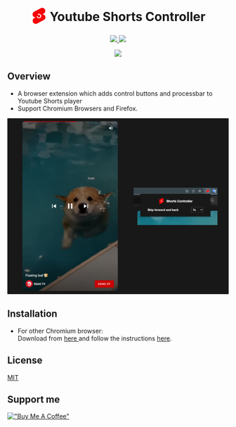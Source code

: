 <h1 align="center">
<sub>
<img  src="./docs/logo.png" height="38" width="38">
</sub>
Youtube Shorts Controller
</h1>
<p align="center">
  <a href="https://chrome.google.com/webstore/detail/fbkgbegeloakaicldjgkamfmpjhlmibi">
    <img src="https://img.shields.io/badge/Google_chrome-red?style=for-the-badge&logo=Google-chrome&logoColor=white" />
  <a href="https://addons.mozilla.org/vi/firefox/addon/youtube-short-controller/">
    <img src="https://img.shields.io/badge/Firefox_Browser-FF7139?style=for-the-badge&logo=Firefox-Browser&logoColor=white" />
  </a>
</p>
<p align="center">
  <a href="https://github.com/misa198/youtube-shorts-controller/releases">
    <img src="https://img.shields.io/github/v/release/misa198/youtube-shorts-controller?style=for-the-badge" />
  </a>
<p>

## Overview

- A browser extension which adds control buttons and processbar to Youtube Shorts player
- Support Chromium Browsers and Firefox.

<p align="center">
  <img src="./docs/screenshot.png" />
</p>

## Installation

- For other Chromium browser:
  <br>
  Download from <a href="https://github.com/misa198/youtube-shorts-controller/releases">
  here
  </a> and follow the instructions [here](https://www.quora.com/How-do-I-install-a-chrome-extension-from-a-zip-file).

## License

[MIT](./LICENSE)

## Support me

[!["Buy Me A Coffee"](https://www.buymeacoffee.com/assets/img/custom_images/orange_img.png)](https://www.buymeacoffee.com/misa1982)
